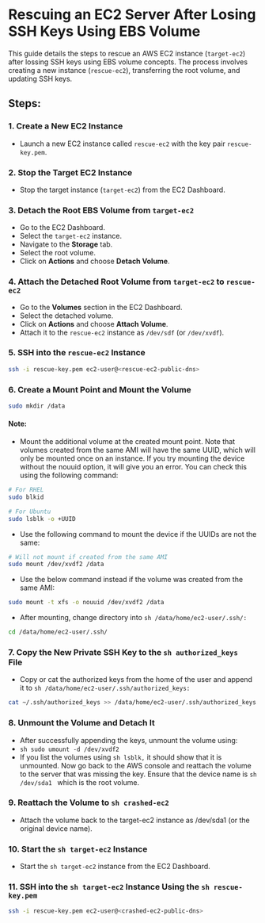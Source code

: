 # Rescuing an EC2 Server After Losing SSH Keys Using EBS Volume

This guide details the steps to rescue an AWS EC2 instance (`target-ec2`) after lossing SSH keys using EBS volume concepts. The process involves creating a new instance (`rescue-ec2`), transferring the root volume, and updating SSH keys.


## Steps:

### 1.  Create a New EC2 Instance
- Launch a new EC2 instance called `rescue-ec2` with the key pair `rescue-key.pem`.

### 2. Stop the Target EC2 Instance
- Stop the target instance (`target-ec2`) from the EC2 Dashboard.

### 3. Detach the Root EBS Volume from `target-ec2`
- Go to the EC2 Dashboard.
- Select the `target-ec2` instance.
- Navigate to the **Storage** tab.
- Select the root volume.
- Click on **Actions** and choose **Detach Volume**.

### 4. Attach the Detached Root Volume from `target-ec2` to `rescue-ec2`
- Go to the **Volumes** section in the EC2 Dashboard.
- Select the detached volume.
- Click on **Actions** and choose **Attach Volume**.
- Attach it to the `rescue-ec2` instance as `/dev/sdf` (or `/dev/xvdf`).

### 5. SSH into the `rescue-ec2` Instance
```sh
ssh -i rescue-key.pem ec2-user@<rescue-ec2-public-dns>
```

### 6. Create a Mount Point and Mount the Volume
```sh
sudo mkdir /data
```
#### Note: 
- Mount the additional volume at the created mount point. Note that volumes created from the same AMI will have the same UUID, which will only be mounted once on an instance. If you try mounting the device without the nouuid option, it will give you an error. You can check this using the following command:
```sh
# For RHEL
sudo blkid 

# For Ubuntu
sudo lsblk -o +UUID
```

- Use the following command to mount the device if the UUIDs are not the same:
```sh
# Will not mount if created from the same AMI
sudo mount /dev/xvdf2 /data
```

- Use the below command instead if the volume was created from the same AMI:
```sh
sudo mount -t xfs -o nouuid /dev/xvdf2 /data
```

- After mounting, change directory into ```sh /data/home/ec2-user/.ssh/:```
```sh
cd /data/home/ec2-user/.ssh/
```


### 7. Copy the New Private SSH Key to the ```sh authorized_keys ``` File
- Copy or cat the authorized keys from the home of the user and append it to ```sh /data/home/ec2-user/.ssh/authorized_keys: ```
```sh
cat ~/.ssh/authorized_keys >> /data/home/ec2-user/.ssh/authorized_keys
```

### 8. Unmount the Volume and Detach It
- After successfully appending the keys, unmount the volume using:
- ```sh sudo umount -d /dev/xvdf2 ```
- If you list the volumes using ```sh lsblk,``` it should show that it is unmounted. Now go back to the AWS console and reattach the volume to the server that was missing the key. Ensure that the device name is ```sh /dev/sda1 ``` which is the root volume.

### 9. Reattach the Volume to ```sh crashed-ec2 ```
- Attach the volume back to the target-ec2 instance as /dev/sda1 (or the original device name).

### 10. Start the ```sh target-ec2``` Instance
- Start the ```sh target-ec2``` instance from the EC2 Dashboard.

### 11. SSH into the ```sh target-ec2``` Instance Using the ```sh rescue-key.pem```
```sh
ssh -i rescue-key.pem ec2-user@<crashed-ec2-public-dns>
```
